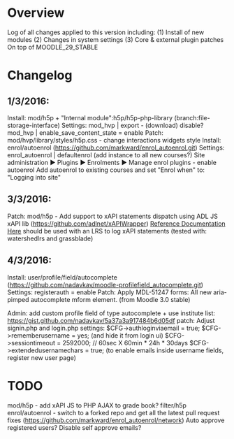 Overview
========
Log of all changes applied to this version including:
(1) Install of new modules
(2) Changes in system settings
(3) Core & external plugin patches
On top of MOODLE_29_STABLE


Changelog
=========
## 1/3/2016:
Install: mod/h5p + "Internal module":h5p/h5p-php-library (branch:file-storage-interface)
Settings: 
mod_hvp | export - (download) disable?
mod_hvp | enable_save_content_state = enable
Patch: mod/hvp/library/styles/h5p.css - change interactions widgets style
Install: enrol/autoenrol (https://github.com/markward/enrol_autoenrol.git)
Settings:
enrol_autoenrol | defaultenrol (add instance to all new courses?)
Site administration ► Plugins ► Enrolments ► Manage enrol plugins - enable autoenrol
Add autoenrol to existing courses and set "Enrol when" to: "Logging into site"

## 3/3/2016: 
Patch: mod/h5p - Add support to xAPI statements dispatch using ADL JS xAPI lib (https://github.com/adlnet/xAPIWrapper)
       [Reference Documentation Here](http://adlnet.github.io/xAPIWrapper/)
       should be used with an LRS to log xAPI statements (tested with: watershedlrs and grassblade)
       
## 4/3/2016:
Install: user/profile/field/autocomplete (https://github.com/nadavkav/moodle-profilefield_autocomplete.git)
Settings:
registerauth = enable
Patch: Apply MDL-51247 forms: All new aria-pimped autocomplete mform element. (from Moodle 3.0 stable)

Admin: add custom profile field of type autocomplete + use institute list:
https://gist.github.com/nadavkav/5a37a3a917484b6d05df
patch: Adjust signin.php and login.php
settings:
$CFG->authloginviaemail = true;
$CFG->rememberusername = yes; (and hide it from login ui)
$CFG->sessiontimeout = 2592000; // 60sec X 60min * 24h * 30days
$CFG->extendedusernamechars = true; (to enable emails inside username fields, register new user page)


TODO
====
mod/h5p - add xAPI JS to PHP AJAX to grade book?
filter/h5p
enrol/autoenrol - switch to a forked repo and get all the latest pull request fixes (https://github.com/markward/enrol_autoenrol/network)
Auto approve registered users?
Disable self approve emails?